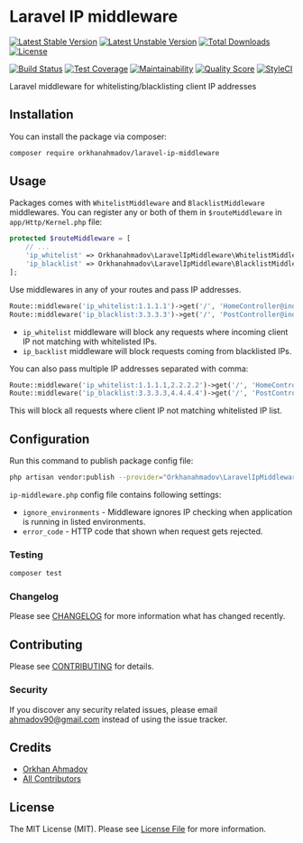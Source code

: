 # Laravel IP middleware

[![Latest Stable Version](https://poser.pugx.org/orkhanahmadov/laravel-ip-middleware/v/stable)](https://packagist.org/packages/orkhanahmadov/laravel-ip-middleware)
[![Latest Unstable Version](https://poser.pugx.org/orkhanahmadov/laravel-ip-middleware/v/unstable)](https://packagist.org/packages/orkhanahmadov/laravel-ip-middleware)
[![Total Downloads](https://img.shields.io/packagist/dt/orkhanahmadov/laravel-ip-middleware)](https://packagist.org/packages/orkhanahmadov/laravel-ip-middleware)
[![License](https://img.shields.io/github/license/orkhanahmadov/laravel-ip-middleware.svg)](https://github.com/orkhanahmadov/laravel-ip-middleware/blob/master/LICENSE.md)

[![Build Status](https://img.shields.io/travis/orkhanahmadov/laravel-ip-middleware.svg)](https://travis-ci.org/orkhanahmadov/laravel-ip-middleware)
[![Test Coverage](https://api.codeclimate.com/v1/badges/57f7522d9788782e3246/test_coverage)](https://codeclimate.com/github/orkhanahmadov/laravel-ip-middleware/test_coverage)
[![Maintainability](https://api.codeclimate.com/v1/badges/57f7522d9788782e3246/maintainability)](https://codeclimate.com/github/orkhanahmadov/laravel-ip-middleware/maintainability)
[![Quality Score](https://img.shields.io/scrutinizer/g/orkhanahmadov/laravel-ip-middleware.svg)](https://scrutinizer-ci.com/g/orkhanahmadov/laravel-ip-middleware)
[![StyleCI](https://github.styleci.io/repos/209357635/shield?branch=master)](https://github.styleci.io/repos/209357635)

Laravel middleware for whitelisting/blacklisting client IP addresses

## Installation

You can install the package via composer:

```bash
composer require orkhanahmadov/laravel-ip-middleware
```

## Usage

Packages comes with `WhitelistMiddleware` and `BlacklistMiddleware` middlewares.
You can register any or both of them in `$routeMiddleware` in `app/Http/Kernel.php` file:

```php
protected $routeMiddleware = [
    // ...
    'ip_whitelist' => Orkhanahmadov\LaravelIpMiddleware\WhitelistMiddleware::class,
    'ip_blacklist' => Orkhanahmadov\LaravelIpMiddleware\BlacklistMiddleware::class,
];
```

Use middlewares in any of your routes and pass IP addresses.

```php
Route::middleware('ip_whitelist:1.1.1.1')->get('/', 'HomeController@index');
Route::middleware('ip_blacklist:3.3.3.3')->get('/', 'PostController@index');
```

* `ip_whitelist` middleware will block any requests where incoming client IP not matching with whitelisted IPs.
* `ip_backlist` middleware will block requests coming from blacklisted IPs.

You can also pass multiple IP addresses separated with comma:

```php
Route::middleware('ip_whitelist:1.1.1.1,2.2.2.2')->get('/', 'HomeController@index');
Route::middleware('ip_blacklist:3.3.3.3,4.4.4.4')->get('/', 'PostController@index');
```

This will block all requests where client IP not matching whitelisted IP list.

## Configuration

Run this command to publish package config file:

```bash
php artisan vendor:publish --provider="Orkhanahmadov\LaravelIpMiddleware\LaravelIpMiddlewareServiceProvider"
```

`ip-middleware.php` config file contains following settings:

* `ignore_environments` - Middleware ignores IP checking when application is running in listed environments.
* `error_code` - HTTP code that shown when request gets rejected.

### Testing

``` bash
composer test
```

### Changelog

Please see [CHANGELOG](CHANGELOG.md) for more information what has changed recently.

## Contributing

Please see [CONTRIBUTING](CONTRIBUTING.md) for details.

### Security

If you discover any security related issues, please email ahmadov90@gmail.com instead of using the issue tracker.

## Credits

- [Orkhan Ahmadov](https://github.com/orkhanahmadov)
- [All Contributors](../../contributors)

## License

The MIT License (MIT). Please see [License File](LICENSE.md) for more information.

